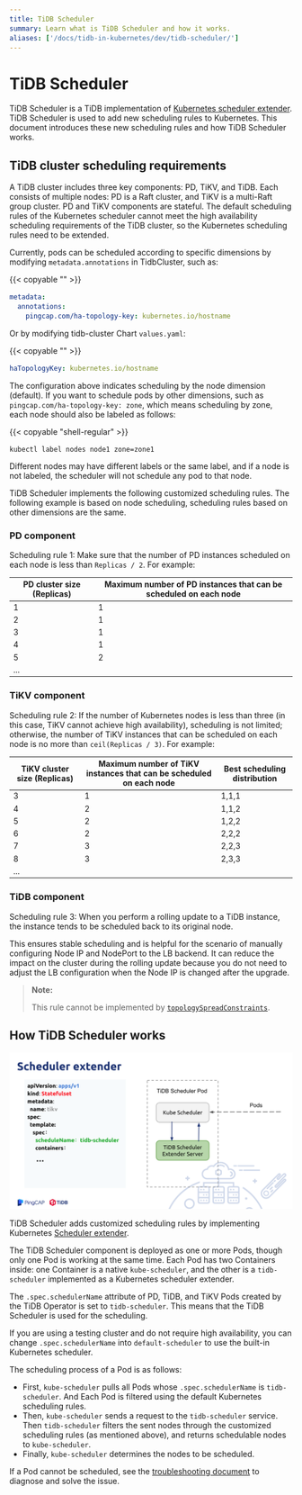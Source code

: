 ```yaml
---
title: TiDB Scheduler
summary: Learn what is TiDB Scheduler and how it works.
aliases: ['/docs/tidb-in-kubernetes/dev/tidb-scheduler/']
---
```


# TiDB Scheduler

TiDB Scheduler is a TiDB implementation of [Kubernetes scheduler extender](https://github.com/kubernetes/community/blob/master/contributors/design-proposals/scheduling/scheduler_extender.md). TiDB Scheduler is used to add new scheduling rules to Kubernetes. This document introduces these new scheduling rules and how TiDB Scheduler works.

## TiDB cluster scheduling requirements

A TiDB cluster includes three key components: PD, TiKV, and TiDB. Each consists of multiple nodes: PD is a Raft cluster, and TiKV is a multi-Raft group cluster. PD and TiKV components are stateful. The default scheduling rules of the Kubernetes scheduler cannot meet the high availability scheduling requirements of the TiDB cluster, so the Kubernetes scheduling rules need to be extended.

Currently, pods can be scheduled according to specific dimensions by modifying `metadata.annotations` in TidbCluster, such as:

{{< copyable "" >}}

```yaml
metadata:
  annotations:
    pingcap.com/ha-topology-key: kubernetes.io/hostname
```

Or by modifying tidb-cluster Chart `values.yaml`:

{{< copyable "" >}}

```yaml
haTopologyKey: kubernetes.io/hostname
```

The configuration above indicates scheduling by the node dimension (default). If you want to schedule pods by other dimensions, such as `pingcap.com/ha-topology-key: zone`, which means scheduling by zone, each node should also be labeled as follows:

{{< copyable "shell-regular" >}}

```shell
kubectl label nodes node1 zone=zone1
```

Different nodes may have different labels or the same label, and if a node is not labeled, the scheduler will not schedule any pod to that node.

TiDB Scheduler implements the following customized scheduling rules. The following example is based on node scheduling, scheduling rules based on other dimensions are the same.

### PD component

Scheduling rule 1: Make sure that the number of PD instances scheduled on each node is less than `Replicas / 2`. For example:

| PD cluster size (Replicas) | Maximum number of PD instances that can be scheduled on each node |
| ------------- | ------------- |
| 1  | 1  |
| 2  | 1  |
| 3  | 1  |
| 4  | 1  |
| 5  | 2  |
| ...  |   |

### TiKV component

Scheduling rule 2: If the number of Kubernetes nodes is less than three (in this case, TiKV cannot achieve high availability), scheduling is not limited; otherwise, the number of TiKV instances that can be scheduled on each node is no more than `ceil(Replicas / 3)`. For example:

| TiKV cluster size (Replicas) | Maximum number of TiKV instances that can be scheduled on each node | Best scheduling distribution |
| ------------- | ------------- | ------------- |
| 3  | 1  | 1,1,1  |
| 4  | 2  | 1,1,2  |
| 5  | 2  | 1,2,2  |
| 6  | 2  | 2,2,2  |
| 7  | 3  | 2,2,3  |
| 8  | 3  | 2,3,3  |
| ...  |   |   |

### TiDB component

Scheduling rule 3: When you perform a rolling update to a TiDB instance, the instance tends to be scheduled back to its original node.

This ensures stable scheduling and is helpful for the scenario of manually configuring Node IP and NodePort to the LB backend. It can reduce the impact on the cluster during the rolling update because you do not need to adjust the LB configuration when the Node IP is changed after the upgrade.

> **Note:**
>
> This rule cannot be implemented by [`topologySpreadConstraints`](configure-a-tidb-cluster.md#use-topologyspreadconstraints-to-make-pods-evenly-spread).

## How TiDB Scheduler works

![TiDB Scheduler Overview](/media/tidb-scheduler-overview.png)

TiDB Scheduler adds customized scheduling rules by implementing Kubernetes [Scheduler extender](https://github.com/kubernetes/community/blob/master/contributors/design-proposals/scheduling/scheduler_extender.md).

The TiDB Scheduler component is deployed as one or more Pods, though only one Pod is working at the same time. Each Pod has two Containers inside: one Container is a native `kube-scheduler`, and the other is a `tidb-scheduler` implemented as a Kubernetes scheduler extender.

The `.spec.schedulerName` attribute of PD, TiDB, and TiKV Pods created by the TiDB Operator is set to `tidb-scheduler`. This means that the TiDB Scheduler is used for the scheduling.

If you are using a testing cluster and do not require high availability, you can change `.spec.schedulerName` into `default-scheduler` to use the built-in Kubernetes scheduler.

The scheduling process of a Pod is as follows:

- First, `kube-scheduler` pulls all Pods whose `.spec.schedulerName` is `tidb-scheduler`. And Each Pod is filtered using the default Kubernetes scheduling rules.
- Then, `kube-scheduler` sends a request to the `tidb-scheduler` service. Then `tidb-scheduler` filters the sent nodes through the customized scheduling rules (as mentioned above), and returns schedulable nodes to `kube-scheduler`.
- Finally, `kube-scheduler` determines the nodes to be scheduled.

If a Pod cannot be scheduled, see the [troubleshooting document](deploy-failures.md#the-pod-is-in-the-pending-state) to diagnose and solve the issue.
